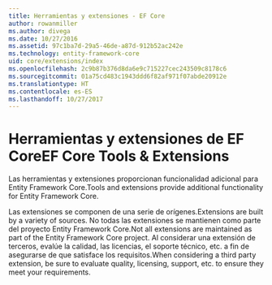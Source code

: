 ```yaml
---
title: Herramientas y extensiones - EF Core
author: rowanmiller
ms.author: divega
ms.date: 10/27/2016
ms.assetid: 97c1ba7d-29a5-46de-a87d-912b52ac242e
ms.technology: entity-framework-core
uid: core/extensions/index
ms.openlocfilehash: 2c9b87b376d8da6e9c715227cec243509c8178c6
ms.sourcegitcommit: 01a75cd483c1943ddd6f82af971f07abde20912e
ms.translationtype: HT
ms.contentlocale: es-ES
ms.lasthandoff: 10/27/2017
---
```

# <a name="ef-core-tools--extensions"></a><span data-ttu-id="f5917-102">Herramientas y extensiones de EF Core</span><span class="sxs-lookup"><span data-stu-id="f5917-102">EF Core Tools & Extensions</span></span>

<span data-ttu-id="f5917-103">Las herramientas y extensiones proporcionan funcionalidad adicional para Entity Framework Core.</span><span class="sxs-lookup"><span data-stu-id="f5917-103">Tools and extensions provide additional functionality for Entity Framework Core.</span></span>

<span data-ttu-id="f5917-104">Las extensiones se componen de una serie de orígenes.</span><span class="sxs-lookup"><span data-stu-id="f5917-104">Extensions are built by a variety of sources.</span></span> <span data-ttu-id="f5917-105">No todas las extensiones se mantienen como parte del proyecto Entity Framework Core.</span><span class="sxs-lookup"><span data-stu-id="f5917-105">Not all extensions are maintained as part of the Entity Framework Core project.</span></span> <span data-ttu-id="f5917-106">Al considerar una extensión de terceros, evalúe la calidad, las licencias, el soporte técnico, etc. a fin de asegurarse de que satisface los requisitos.</span><span class="sxs-lookup"><span data-stu-id="f5917-106">When considering a third party extension, be sure to evaluate quality, licensing, support, etc. to ensure they meet your requirements.</span></span>
